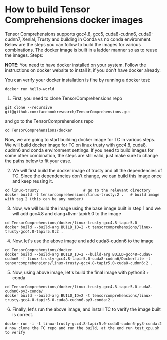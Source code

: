 # How to build Tensor Comprehensions docker images

Tensor Comprehensions supports gcc4.8, gcc5, cuda8-cudnn6, cuda9-cudnn7, Xenial, Trusty
and building in Conda vs no conda environment. Below are the steps you can follow
to build the images for various combinations. The docker image is built in a ladder
manner so as to reuse the images. Steps:

**NOTE**: You need to have docker installed on your system. Follow the instructions
on docker website to install it, if you don't have docker already.

You can verify your docker installation is fine by running a docker test:

```Shell
docker run hello-world
```

1. First, you need to clone TensorComprehensions repo

```Shell
git clone --recursive git@github.com:facebookresearch/TensorComprehensions.git
```

and go to the TensorComprehensions repo

```Shell
cd TensorComprehensions/docker
```
Now, we are going to start building docker image for TC in various steps. We will
build docker image for TC on linux trusty with gcc4.8, cuda8, cudnn6 and conda environment settings. If you need to build images for some other combination,
the steps are still valid, just make sure to change the paths below to fit your case.

2. We will first build the docker image of trusty and all the dependencies of TC. Since the dependencies don't change, we can build this image once and keep reusing it.

```Shell
cd linux-trusty                    # go to the relevant directory
docker build -t tensorcomprehensions/linux-trusty:2 .   # build image with tag 2 (this can be any number)
```

3. Now, we will build the image using the base image built in step 1 and we will add gcc4.8 and clang+llvm-tapir5.0 to the image

```Shell
cd TensorComprehensions/docker/linux-trusty-gcc4.8-tapir5.0
docker build --build-arg BUILD_ID=2 -t tensorcomprehensions/linux-trusty-gcc4.8-tapir5.0:2 .
```

4. Now, let's use the above image and add cuda8-cudnn6 to the image

```Shell
cd TensorComprehensions/docker
docker build --build-arg BUILD_ID=2 --build-arg BUILD=gcc48-cuda8-cudnn6 -f linux-trusty-gcc4.8-tapir5.0-cuda8-cudnn6/Dockerfile -t tensorcomprehensions/linux-trusty-gcc4.8-tapir5.0-cuda8-cudnn6:2 .
```

5. Now, using above image, let's build the final image with python3 + conda

```Shell
cd TensorComprehensions/docker/linux-trusty-gcc4.8-tapir5.0-cuda8-cudnn6-py3-conda/
docker build --build-arg BUILD_ID=2 -t tensorcomprehensions/linux-trusty-gcc4.8-tapir5.0-cuda8-cudnn6-py3-conda:2 .
```

6. Finally, let's run the above image, and install TC to verify the image built
is correct.

```Shell
docker run -i -t linux-trusty-gcc4.8-tapir5.0-cuda8-cudnn6-py3-conda:2
# now clone the TC repo and run the build, at the end run test_cpu.sh to verify
```
